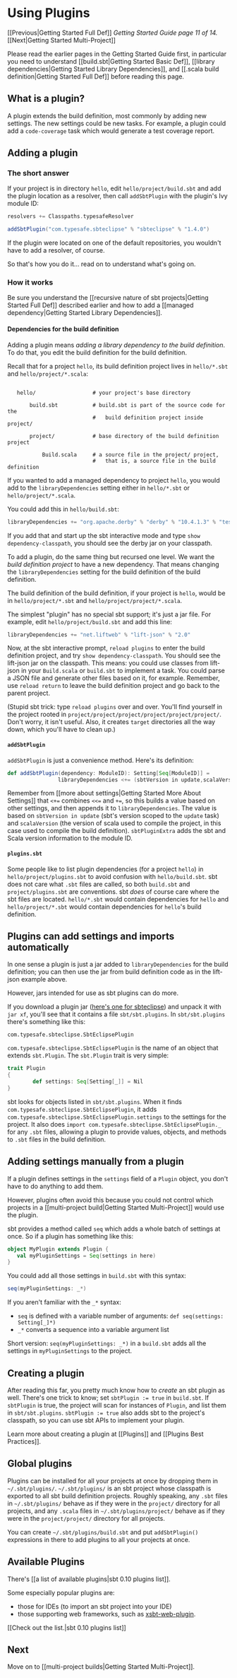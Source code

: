 # Using Plugins

[[Previous|Getting Started Full Def]] _Getting Started Guide page
11 of 14._ [[Next|Getting Started Multi-Project]]

Please read the earlier pages in the Getting Started Guide first,
in particular you need to understand
[[build.sbt|Getting Started Basic Def]],
[[library dependencies|Getting Started Library Dependencies]], and
[[.scala build definition|Getting Started Full Def]] before reading
this page.

## What is a plugin?

A plugin extends the build definition, most commonly by adding new
settings. The new settings could be new tasks. For example, a plugin could
add a `code-coverage` task which would generate a test coverage report.

## Adding a plugin

### The short answer

If your project is in directory `hello`, edit `hello/project/build.sbt` and
add the plugin location as a resolver, then call `addSbtPlugin` with the
plugin's Ivy module ID:

```scala
resolvers += Classpaths.typesafeResolver

addSbtPlugin("com.typesafe.sbteclipse" % "sbteclipse" % "1.4.0")
```

If the plugin were located on one of the default repositories, you wouldn't
have to add a resolver, of course.

So that's how you do it... read on to understand what's going on.

### How it works

Be sure you understand the
[[recursive nature of sbt projects|Getting Started Full Def]] described
earlier and how to add a [[managed dependency|Getting Started Library Dependencies]].

#### Dependencies for the build definition

Adding a plugin means _adding a library dependency to the build
definition_. To do that, you edit the build definition for the build
definition.

Recall that for a project `hello`, its build definition project lives in
`hello/*.sbt` and `hello/project/*.scala`:

```text

   hello/                  # your project's base directory

       build.sbt           # build.sbt is part of the source code for the
                           #   build definition project inside project/

       project/            # base directory of the build definition project

           Build.scala     # a source file in the project/ project,
                           #   that is, a source file in the build definition

```

If you wanted to add a managed dependency to project `hello`, you would add
to the `libraryDependencies` setting either in `hello/*.sbt` or
`hello/project/*.scala`.

You could add this in `hello/build.sbt`:

```scala
libraryDependencies += "org.apache.derby" % "derby" % "10.4.1.3" % "test"
```

If you add that and start up the sbt interactive mode and type `show
dependency-classpath`, you should see the derby jar on your classpath.

To add a plugin, do the same thing but recursed one level. We want the
_build definition project_ to have a new dependency. That means changing the
`libraryDependencies` setting for the build definition of the build
definition.

The build definition of the build definition, if your project is `hello`,
would be in `hello/project/*.sbt` and `hello/project/project/*.scala`.

The simplest "plugin" has no special sbt support; it's just a jar file.
For example, edit `hello/project/build.sbt` and add this line:

```scala
libraryDependencies += "net.liftweb" % "lift-json" % "2.0"
```

Now, at the sbt interactive prompt, `reload plugins` to enter the build
definition project, and try `show dependency-classpath`. You should see the
lift-json jar on the classpath. This means: you could use classes from
lift-json in your `Build.scala` or `build.sbt` to implement a task.  You
could parse a JSON file and generate other files based on it, for example.
Remember, use `reload return` to leave the build definition project and go
back to the parent project.

(Stupid sbt trick: type `reload plugins` over and over. You'll find yourself
in the project rooted in
`project/project/project/project/project/project/`. Don't worry, it isn't
useful. Also, it creates `target` directories all the way down, which you'll
have to clean up.)

#### `addSbtPlugin`

`addSbtPlugin` is just a convenience method. Here's its definition:

```scala
def addSbtPlugin(dependency: ModuleID): Setting[Seq[ModuleID]] =
                libraryDependencies <+= (sbtVersion in update,scalaVersion) { (sbtV, scalaV) => sbtPluginExtra(dependency, sbtV, scalaV) }
```

Remember from [[more about settings|Getting Started More About Settings]] that `<+=` combines `<<=` and `+=`, so
this builds a value based on other settings, and then appends it to
`libraryDependencies`. The value is based on `sbtVersion in update` (sbt's
version scoped to the `update` task) and `scalaVersion` (the version of
scala used to compile the project, in this case used to compile the build
definition). `sbtPluginExtra` adds the sbt and Scala version information to
the module ID.

#### `plugins.sbt`

Some people like to list plugin dependencies (for a project `hello`) in
`hello/project/plugins.sbt` to avoid confusion with `hello/build.sbt`.  sbt
does not care what `.sbt` files are called, so both `build.sbt` and
`project/plugins.sbt` are conventions. sbt _does_ of course care where
the sbt files are located. `hello/*.sbt` would contain dependencies for
`hello` and `hello/project/*.sbt` would contain dependencies for `hello`'s
build definition.

## Plugins can add settings and imports automatically

In one sense a plugin is just a jar added to `libraryDependencies` for the
build definition; you can then use the jar from build definition code as in
the lift-json example above.

However, jars intended for use as sbt plugins can do more.

If you download a plugin jar
([here's one for sbteclipse](http://repo.typesafe.com/typesafe/ivy-releases/com.typesafe.sbteclipse/sbteclipse/scala_2.9.1/sbt_0.11.0/1.4.0/jars/sbteclipse.jar))
and unpack it with `jar xf`, you'll see that it contains a file `sbt/sbt.plugins`. In `sbt/sbt.plugins`
there's something like this:

```text
com.typesafe.sbteclipse.SbtEclipsePlugin
```

`com.typesafe.sbteclipse.SbtEclipsePlugin` is the name of an object that
extends `sbt.Plugin`. The `sbt.Plugin` trait is very simple:

```scala
trait Plugin
{
        def settings: Seq[Setting[_]] = Nil
}
```

sbt looks for objects listed in `sbt/sbt.plugins`. When it finds
`com.typesafe.sbteclipse.SbtEclipsePlugin`, it adds
`com.typesafe.sbteclipse.SbtEclipsePlugin.settings` to the settings for the
project. It also does `import com.typesafe.sbteclipse.SbtEclipsePlugin._`
for any `.sbt` files, allowing a plugin to provide values, objects, and
methods to `.sbt` files in the build definition.

## Adding settings manually from a plugin

If a plugin defines settings in the `settings` field of a `Plugin` object,
you don't have to do anything to add them.

However, plugins often avoid this because you could not control which
projects in a [[multi-project build|Getting Started Multi-Project]] would use the plugin.

sbt provides a method called `seq` which adds a whole batch of settings at
once. So if a plugin has something like this:

```scala
object MyPlugin extends Plugin {
   val myPluginSettings = Seq(settings in here)
}
```

You could add all those settings in `build.sbt` with this syntax:

```scala
seq(myPluginSettings: _*)
```

If you aren't familiar with the `_*` syntax:

 - `seq` is defined with a variable number of arguments: `def seq(settings: Setting[_]*)`
 - `_*` converts a sequence into a variable argument list

Short version: `seq(myPluginSettings: _*)` in a `build.sbt` adds all the
settings in `myPluginSettings` to the project.

## Creating a plugin

After reading this far, you pretty much know how to _create_ an sbt plugin
as well. There's one trick to know; set `sbtPlugin := true` in `build.sbt`.
If `sbtPlugin` is true, the project will scan for instances of `Plugin`,
and list them in `sbt/sbt.plugins`. `sbtPlugin := true` also adds sbt to the
project's classpath, so you can use sbt APIs to implement your plugin.

Learn more about creating a plugin at [[Plugins]] and [[Plugins Best Practices]].

## Global plugins

Plugins can be installed for all your projects at once by dropping them in
`~/.sbt/plugins/`. `~/.sbt/plugins/` is an sbt project whose classpath is
exported to all sbt build definition projects. Roughly speaking, any `.sbt`
files in `~/.sbt/plugins/` behave as if they were in the
`project/` directory for all projects, and any `.scala` files in
`~/.sbt/plugins/project/` behave as if they were in the `project/project/`
directory for all projects.

You can create `~/.sbt/plugins/build.sbt` and put `addSbtPlugin()`
expressions in there to add plugins to all your projects at once.

## Available Plugins

There's [[a list of available plugins|sbt 0.10 plugins list]].

Some especially popular plugins are:

 - those for IDEs (to import an sbt project into your IDE)
 - those supporting web frameworks, such as [xsbt-web-plugin](https://github.com/siasia/xsbt-web-plugin).

[[Check out the list.|sbt 0.10 plugins list]]

## Next

Move on to [[multi-project builds|Getting Started Multi-Project]].
